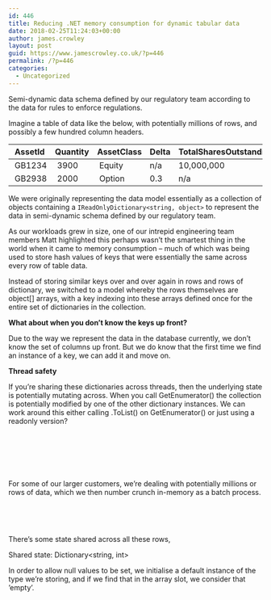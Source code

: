 ```yaml
---
id: 446
title: Reducing .NET memory consumption for dynamic tabular data
date: 2018-02-25T11:24:03+00:00
author: james.crowley
layout: post
guid: https://www.jamescrowley.co.uk/?p=446
permalink: /?p=446
categories:
  - Uncategorized
---
```

Semi-dynamic data schema defined by our regulatory team according to the data for rules to enforce regulations.

Imagine a table of data like the below, with potentially millions of rows, and possibly a few hundred column headers.

| AssetId | Quantity | AssetClass | Delta | TotalSharesOutstanding |
| ------- | -------- | ---------- | ----- | ---------------------- |
|  GB1234 |  3900    |  Equity    | n/a   | 10,000,000             |
|  GB2938 |  2000    |  Option    | 0.3   | n/a                    |

We were originally representing the data model essentially as a collection of objects containing a `IReadOnlyDictionary<string, object>` to represent the data in semi-dynamic schema defined by our regulatory team.

As our workloads grew in size, one of our intrepid engineering team members Matt highlighted this perhaps wasn&#8217;t the smartest thing in the world when it came to memory consumption &#8211; much of which was being used to store hash values of keys that were essentially the same across every row of table data.

Instead of storing similar keys over and over again in rows and rows of dictionary, we switched to a model whereby the rows themselves are object[] arrays, with a key indexing into these arrays defined once for the entire set of dictionaries in the collection.

**What about when you don&#8217;t know the keys up front?**

Due to the way we represent the data in the database currently, we don&#8217;t know the set of columns up front. But we do know that the first time we find an instance of a key, we can add it and move on.

**Thread safety**

If you&#8217;re sharing these dictionaries across threads, then the underlying state is potentially mutating across. When you call GetEnumerator() the collection is potentially modified by one of the other dictionary instances. We can work around this either calling .ToList() on GetEnumerator() or just using a readonly version?

&nbsp;

&nbsp;

&nbsp;

For some of our larger customers, we&#8217;re dealing with potentially millions or rows of data, which we then number crunch in-memory as a batch process.

&nbsp;

&nbsp;

There&#8217;s some state shared across all these rows,

Shared state: Dictionary<string, int>

In order to allow null values to be set, we initialise a default instance of the type we&#8217;re storing, and if we find that in the array slot, we consider that &#8217;empty&#8217;.